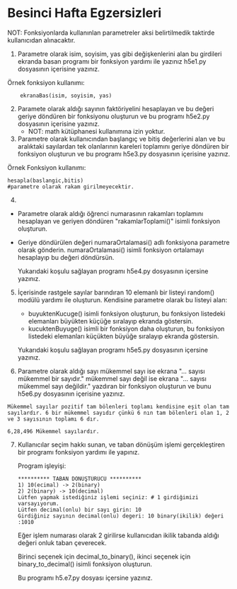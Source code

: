 # Besinci Hafta Egzersizleri

NOT: Fonksiyonlarda kullanınlan parametreler aksi belirtilmedik taktirde kullanıcıdan alınacaktır.

1) Parametre olarak isim, soyisim, yas gibi değişkenlerini alan bu girdileri ekranda basan programı bir fonksiyon yardımı ile yazınız h5e1.py dosyasının içerisine yazınız.

Örnek fonksiyon kullanımı:
```
    ekranaBas(isim, soyisim, yas)
```

2) Paramete olarak aldığı sayının faktöriyelini hesaplayan ve bu değeri geriye döndüren bir fonksiyonu oluşturun ve bu programı h5e2.py dosyasının içerisine yazınız.
    * NOT: math kütüphanesi kullanımına izin yoktur.
3) Parametre olarak kullanıcından başlangıç ve bitiş değerlerini alan ve bu aralıktaki sayılardan tek olanlarının kareleri toplamını geriye döndüren bir fonksiyon oluşturun ve bu programı h5e3.py dosyasının içerisine yazınız.

Örnek Fonksiyon kullanımı:
```
hesapla(baslangic,bitis) 
#parametre olarak rakam girilmeyecektir.
```

4) 
* Parametre olarak aldığı öğrenci numarasının rakamları toplamını hesaplayan ve geriyen döndüren "rakamlarToplami()" isimli fonksiyon oluşturun.
* Geriye döndürülen değeri numaraOrtalamasi() adlı fonksiyona parametre olarak gönderin. numaraOrtalamasi() isimli fonksiyon ortalamayı hesaplayıp bu değeri döndürsün.

    Yukarıdaki koşulu sağlayan programı h5e4.py dosyasının içersine yazınız.

5) İçerisinde rastgele sayılar barındıran 10 elemanlı bir listeyi random() modülü yardımı ile oluşturun. Kendisine parametre olarak bu listeyi alan:
    * buyuktenKucuge() isimli fonksiyon oluşturun, bu fonksiyon listedeki elemanları büyükten küçüğe sıralayıp ekranda göstersin.
    * kucuktenBuyuge() isimli bir fonksiyon daha oluşturun, bu fonksiyon listedeki elemanları küçükten büyüğe sıralayıp ekranda göstersin.

    Yukarıdaki koşulu sağlayan programı h5e5.py dosyasının içersine yazınız.

6) Parametre olarak aldığı sayı mükemmel sayı ise ekrana "... sayısı mükemmel bir sayıdır." mükemmel sayı değil ise ekrana "... sayısı mükemmel sayı değildir." yazdıran bir fonksiyon oluşturun ve bunu h5e6.py dosyasının içerisine yazınız.

```
Mükemmel sayılar pozitif tam bölenleri toplamı kendisine eşit olan tam sayılardır. 6 bir mükemmel sayıdır çünkü 6 nın tam bölenleri olan 1, 2 ve 3 sayısının toplamı 6 dır.

6,28,496 Mükemmel sayılardır.

```

7) Kullanıcılar seçim hakkı sunan, ve taban dönüşüm işlemi gerçekleştiren bir programı fonksiyon yardımı ile yapınız.

    Program işleyişi:
    ```
    ********** TABAN DÖNÜŞTÜRÜCÜ **********
    1) 10(ecimal) -> 2(binary)
    2) 2(binary) -> 10(decimal)
    Lütfen yapmak istediğiniz işlemi seçiniz: # 1 girdiğimizi varsayıyorum. 
    Lütfen decimal(onlu) bir sayı girin: 10
    Girdiğiniz sayının decimal(onlu) degeri: 10 binary(ikilik) değeri :1010
    ```
    Eğer işlem numarası olarak 2 girilirse kullanıcıdan ikilik tabanda aldığı değeri onluk taban çeverecek.

    Birinci seçenek için decimal_to_binary(), ikinci seçenek için binary_to_decimal() isimli fonksiyon oluşturun.

    Bu programı h5.e7.py dosyası içersine yazınız.